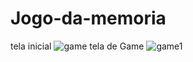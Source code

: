 # Jogo-da-memoria
tela inicial
![game](https://user-images.githubusercontent.com/106319629/192114204-91404516-524c-456b-b7de-bc5d1f5a5091.jpeg)
tela de Game
![game1](https://user-images.githubusercontent.com/106319629/192114220-39500831-c292-4485-a9fe-db2c9ddbdcb6.jpeg)
